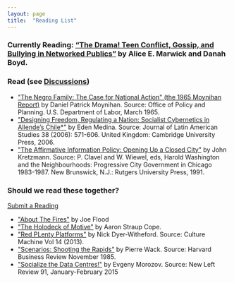 ```yaml
---
layout: page
title:  "Reading List"
---
```


### Currently Reading: [“The Drama! Teen Conflict, Gossip, and Bullying in Networked Publics”](http://papers.ssrn.com/sol3/papers.cfm?abstract_id=1926349) by Alice E. Marwick and Danah Boyd.  

### Read (see [Discussions](/index))

- ["The Negro Family: The Case for National Action" (the 1965 Moynihan Report)](https://web.stanford.edu/~mrosenfe/Moynihan%27s%20The%20Negro%20Family.pdf) by Daniel Patrick Moynihan. Source: Office of Policy and Planning. U.S. Department of Labor, March 1965.
- ["Designing Freedom, Regulating a Nation: Socialist Cybernetics in Allende’s Chile*"](http://www.informatics.indiana.edu/edenm/EdenMedinaJLASAugust2006.pdf) by Eden Medina. Source: Journal of Latin American Studies 38 (2006): 571-606. United Kingdom: Cambridge University Press, 2006. 
- ["The Affirmative Information Policy: Opening Up a Closed City"](http://civictechbook.club/affirmativeinformationpolicy) by John Kretzmann. Source: P. Clavel and W. Wiewel, eds, Harold Washington and the Neighbourhoods: Progressive City Government in Chicago 1983-1987. New Brunswick, N.J.: Rutgers University Press, 1991.

### Should we read these together?
[Submit a Reading](https://github.com/rebeccawilliams/bookclub/blob/gh-pages/readinglist.md)

- ["About The Fires"](http://joe-flood.com/aboutthefires/) by Joe Flood
- ["The Holodeck of Motive"](http://www.aaronland.info/weblog/2015/02/24/effort/) by Aaron Straup Cope.
- ["Red PLenty Platforms"](http://www.culturemachine.net/index.php/cm/article/view/511/526) by Nick Dyer-Witheford. Source: Culture Machine Vol 14 (2013).
- ["Scenarios: Shooting the Rapids"](https://hbr.org/1985/11/scenarios-shooting-the-rapids/ar/1) by Pierre Wack. Source: Harvard Business Review November 1985.
- ["Socialize the Data Centres!"](http://newleftreview.org/II/91/evgeny-morozov-socialize-the-data-centres) by Evgeny Morozov. Source: New Left Review 91, January-February 2015
